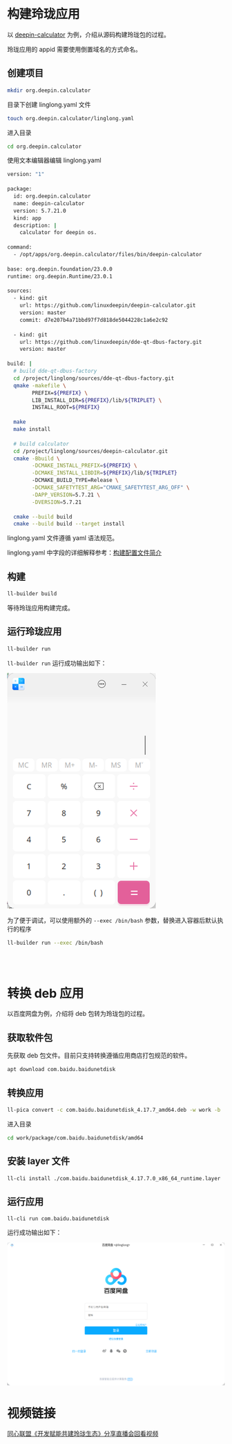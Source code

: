 <!--
SPDX-FileCopyrightText: 2024 UnionTech Software Technology Co., Ltd.

SPDX-License-Identifier: LGPL-3.0-or-later
-->

# 构建玲珑应用

以 [deepin-calculator](https://github.com/linuxdeepin/deepin-calculator.git) 为例，介绍从源码构建玲珑包的过程。

玲珑应用的 appid 需要使用倒置域名的方式命名。

## 创建项目

```bash
mkdir org.deepin.calculator
```

目录下创建 linglong.yaml 文件

```bash
touch org.deepin.calculator/linglong.yaml
```

进入目录

```bash
cd org.deepin.calculator
```

使用文本编辑器编辑 linglong.yaml

```bash
version: "1"

package:
  id: org.deepin.calculator
  name: deepin-calculator
  version: 5.7.21.0
  kind: app
  description: |
    calculator for deepin os.

command:
  - /opt/apps/org.deepin.calculator/files/bin/deepin-calculator

base: org.deepin.foundation/23.0.0
runtime: org.deepin.Runtime/23.0.1

sources:
  - kind: git
    url: https://github.com/linuxdeepin/deepin-calculator.git
    version: master
    commit: d7e207b4a71bbd97f7d818de5044228c1a6e2c92

  - kind: git
    url: https://github.com/linuxdeepin/dde-qt-dbus-factory.git
    version: master

build: |
  # build dde-qt-dbus-factory
  cd /project/linglong/sources/dde-qt-dbus-factory.git
  qmake -makefile \
        PREFIX=${PREFIX} \
        LIB_INSTALL_DIR=${PREFIX}/lib/${TRIPLET} \
        INSTALL_ROOT=${PREFIX}

  make
  make install

  # build calculator
  cd /project/linglong/sources/deepin-calculator.git
  cmake -Bbuild \
        -DCMAKE_INSTALL_PREFIX=${PREFIX} \
        -DCMAKE_INSTALL_LIBDIR=${PREFIX}/lib/${TRIPLET}
        -DCMAKE_BUILD_TYPE=Release \
        -DCMAKE_SAFETYTEST_ARG="CMAKE_SAFETYTEST_ARG_OFF" \
        -DAPP_VERSION=5.7.21 \
        -DVERSION=5.7.21

  cmake --build build
  cmake --build build --target install
```

linglong.yaml 文件遵循 yaml 语法规范。

linglong.yaml 中字段的详细解释参考：[构建配置文件简介](../ll-builder/manifests.md)

## 构建

```bash
ll-builder build
```

等待玲珑应用构建完成。

## 运行玲珑应用

```bash
ll-builder run
```

`ll-builder run` 运行成功输出如下：

![org.deepin.calculator.png](./images/org.deepin.calculator.png)

为了便于调试，可以使用额外的 `--exec /bin/bash` 参数，替换进入容器后默认执行的程序

```bash
ll-builder run --exec /bin/bash
```

<br>
<br>

# 转换 deb 应用

以百度网盘为例，介绍将 deb 包转为玲珑包的过程。

## 获取软件包

先获取 deb 包文件。目前只支持转换遵循应用商店打包规范的软件。

```bash
apt download com.baidu.baidunetdisk
```

## 转换应用

```bash
ll-pica convert -c com.baidu.baidunetdisk_4.17.7_amd64.deb -w work -b
```

进入目录

```bash
cd work/package/com.baidu.baidunetdisk/amd64
```

## 安装 layer 文件

```bash
ll-cli install ./com.baidu.baidunetdisk_4.17.7.0_x86_64_runtime.layer
```

## 运行应用

```
ll-cli run com.baidu.baidunetdisk
```

运行成功输出如下：

![img](images/com.baidu.baidunetdisk.png)

# 视频链接

[同心联盟《开发赋能共建玲珑生态》分享直播会回看视频](https://www.bilibili.com/video/BV1ff421R7aY)
